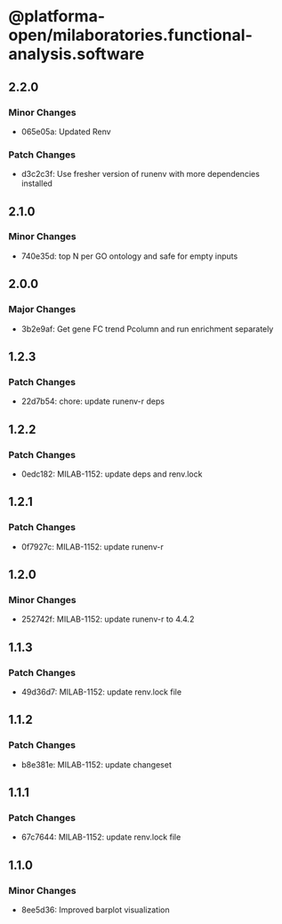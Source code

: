 # @platforma-open/milaboratories.functional-analysis.software

## 2.2.0

### Minor Changes

- 065e05a: Updated Renv

### Patch Changes

- d3c2c3f: Use fresher version of runenv with more dependencies installed

## 2.1.0

### Minor Changes

- 740e35d: top N per GO ontology and safe for empty inputs

## 2.0.0

### Major Changes

- 3b2e9af: Get gene FC trend Pcolumn and run enrichment separately

## 1.2.3

### Patch Changes

- 22d7b54: chore: update runenv-r deps

## 1.2.2

### Patch Changes

- 0edc182: MILAB-1152: update deps and renv.lock

## 1.2.1

### Patch Changes

- 0f7927c: MILAB-1152: update runenv-r

## 1.2.0

### Minor Changes

- 252742f: MILAB-1152: update runenv-r to 4.4.2

## 1.1.3

### Patch Changes

- 49d36d7: MILAB-1152: update renv.lock file

## 1.1.2

### Patch Changes

- b8e381e: MILAB-1152: update changeset

## 1.1.1

### Patch Changes

- 67c7644: MILAB-1152: update renv.lock file

## 1.1.0

### Minor Changes

- 8ee5d36: Improved barplot visualization
